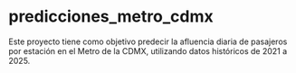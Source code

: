 # predicciones_metro_cdmx
Este proyecto tiene como objetivo predecir la afluencia diaria de pasajeros por estación en el Metro de la CDMX, utilizando datos históricos de 2021 a 2025.
